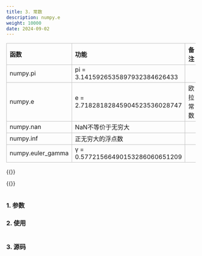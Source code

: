 ```yaml
---
title: 3. 常数
description: numpy.e
weight: 10000
date: 2024-09-02
---
```

<style>
th, td {
  border: 1px solid rgb(190, 190, 190);
}
</style>





| 函数              | 功能                             | 备注     |
|:------------------|:---------------------------------|:---------|
| numpy.pi          | pi = 3.1415926535897932384626433 |          |
| numpy.e           | e = 2.71828182845904523536028747 | 欧拉常数 |
| numpy.nan         | NaN不等价于无穷大                |          |
| numpy.inf         | 正无穷大的浮点数                 |          |
| numpy.euler_gamma | γ = 0.57721566490153286060651209 |          |








{{<note>}}

{{</note>}}


```python


```


### 1. 参数




### 2. 使用



```python


```


### 3. 源码



```python

```

